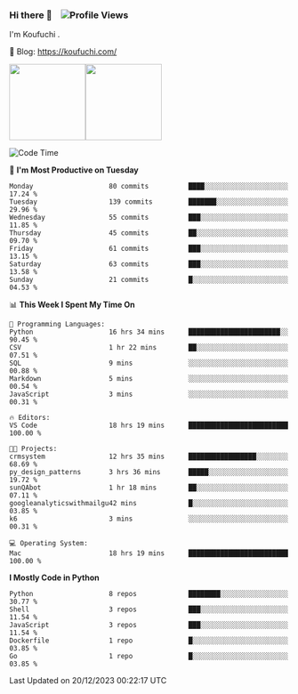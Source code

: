 ### Hi there 👋 &nbsp;&nbsp; ![Profile Views](http://img.shields.io/badge/Profile%20Views-1222-blue)

I'm Koufuchi . 

📔 Blog: <https://koufuchi.com/>

<img align="" height="137px" src="https://github-readme-stats-seven-nu-30.vercel.app/api?username=Koufuchi&hide=issues,contribs&show_icons=true&line_height=21&theme=radical&locale=en" /><img align="" height="137px" src="https://github-readme-stats-seven-nu-30.vercel.app/api/top-langs/?username=Koufuchi&layout=compact&hide=blade,html,css,pug,scss&theme=radical&locale=en" />

<!--START_SECTION:waka-->
![Code Time](http://img.shields.io/badge/Code%20Time-223%20hrs%2027%20mins-blue)

📅 **I'm Most Productive on Tuesday** 

```text
Monday                   80 commits          ████░░░░░░░░░░░░░░░░░░░░░   17.24 % 
Tuesday                  139 commits         ███████░░░░░░░░░░░░░░░░░░   29.96 % 
Wednesday                55 commits          ███░░░░░░░░░░░░░░░░░░░░░░   11.85 % 
Thursday                 45 commits          ██░░░░░░░░░░░░░░░░░░░░░░░   09.70 % 
Friday                   61 commits          ███░░░░░░░░░░░░░░░░░░░░░░   13.15 % 
Saturday                 63 commits          ███░░░░░░░░░░░░░░░░░░░░░░   13.58 % 
Sunday                   21 commits          █░░░░░░░░░░░░░░░░░░░░░░░░   04.53 % 
```


📊 **This Week I Spent My Time On** 

```text
💬 Programming Languages: 
Python                   16 hrs 34 mins      ███████████████████████░░   90.45 % 
CSV                      1 hr 22 mins        ██░░░░░░░░░░░░░░░░░░░░░░░   07.51 % 
SQL                      9 mins              ░░░░░░░░░░░░░░░░░░░░░░░░░   00.88 % 
Markdown                 5 mins              ░░░░░░░░░░░░░░░░░░░░░░░░░   00.54 % 
JavaScript               3 mins              ░░░░░░░░░░░░░░░░░░░░░░░░░   00.31 % 

🔥 Editors: 
VS Code                  18 hrs 19 mins      █████████████████████████   100.00 % 

🐱‍💻 Projects: 
crmsystem                12 hrs 35 mins      █████████████████░░░░░░░░   68.69 % 
py_design_patterns       3 hrs 36 mins       █████░░░░░░░░░░░░░░░░░░░░   19.72 % 
sunQAbot                 1 hr 18 mins        ██░░░░░░░░░░░░░░░░░░░░░░░   07.11 % 
googleanalyticswithmailgu42 mins             █░░░░░░░░░░░░░░░░░░░░░░░░   03.85 % 
k6                       3 mins              ░░░░░░░░░░░░░░░░░░░░░░░░░   00.31 % 

💻 Operating System: 
Mac                      18 hrs 19 mins      █████████████████████████   100.00 % 
```

**I Mostly Code in Python** 

```text
Python                   8 repos             ████████░░░░░░░░░░░░░░░░░   30.77 % 
Shell                    3 repos             ███░░░░░░░░░░░░░░░░░░░░░░   11.54 % 
JavaScript               3 repos             ███░░░░░░░░░░░░░░░░░░░░░░   11.54 % 
Dockerfile               1 repo              █░░░░░░░░░░░░░░░░░░░░░░░░   03.85 % 
Go                       1 repo              █░░░░░░░░░░░░░░░░░░░░░░░░   03.85 % 
```




 Last Updated on 20/12/2023 00:22:17 UTC
<!--END_SECTION:waka-->


